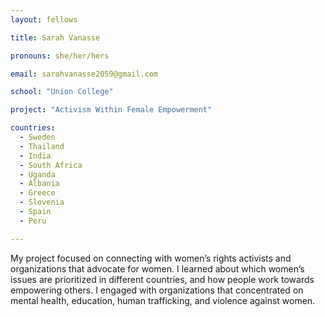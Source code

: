 ```yaml
---
layout: fellows

title: Sarah Vanasse

pronouns: she/her/hers

email: sarahvanasse2059@gmail.com

school: "Union College"

project: "Activism Within Female Empowerment"

countries:
  - Sweden
  - Thailand
  - India
  - South Africa
  - Uganda
  - Albania
  - Greece
  - Slovenia
  - Spain
  - Peru

---
```


My project focused on connecting with women’s rights activists and organizations that advocate for women. I learned about which women’s issues are prioritized in different countries, and how people work towards empowering others. I engaged with organizations that concentrated on mental health, education, human trafficking, and violence against women.
